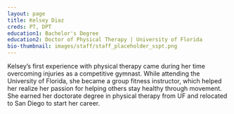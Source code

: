 ```yaml
---
layout: page
title: Kelsey Diaz
creds: PT, DPT
education1: Bachelor's Degree
education2: Doctor of Physical Therapy | University of Florida
bio-thumbnail: images/staff/staff_placeholder_sspt.png
---
```


Kelsey’s first experience with physical therapy came during her time overcoming injuries as a competitive gymnast. While attending the University of Florida, she became a group fitness instructor, which helped her realize her passion for helping others stay healthy through movement. She earned her doctorate degree in physical therapy from UF and relocated to San Diego to start her career.
